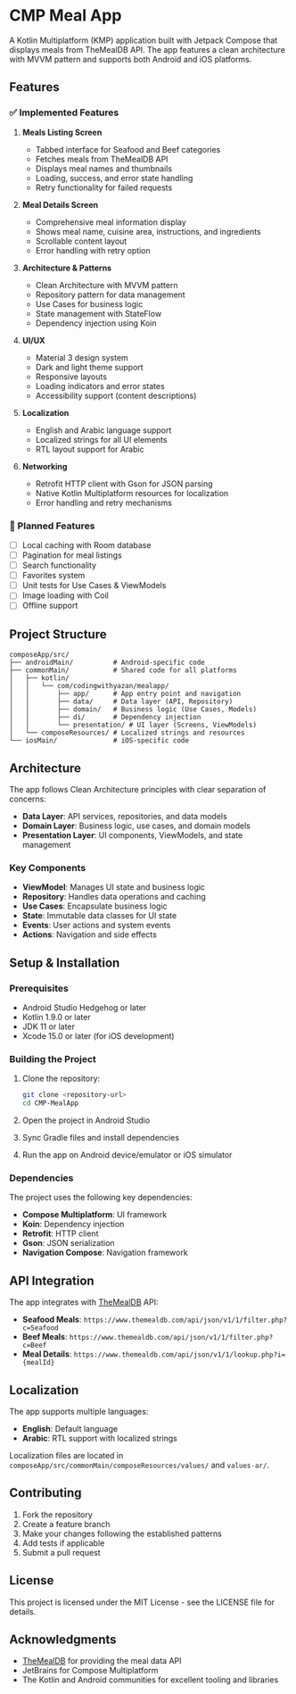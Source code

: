 # CMP Meal App

A Kotlin Multiplatform (KMP) application built with Jetpack Compose that displays meals from TheMealDB API. The app features a clean architecture with MVVM pattern and supports both Android and iOS platforms.

## Features

### ✅ Implemented Features

1. **Meals Listing Screen**
   - Tabbed interface for Seafood and Beef categories
   - Fetches meals from TheMealDB API
   - Displays meal names and thumbnails
   - Loading, success, and error state handling
   - Retry functionality for failed requests

2. **Meal Details Screen**
   - Comprehensive meal information display
   - Shows meal name, cuisine area, instructions, and ingredients
   - Scrollable content layout
   - Error handling with retry option

3. **Architecture & Patterns**
   - Clean Architecture with MVVM pattern
   - Repository pattern for data management
   - Use Cases for business logic
   - State management with StateFlow
   - Dependency injection using Koin

4. **UI/UX**
   - Material 3 design system
   - Dark and light theme support
   - Responsive layouts
   - Loading indicators and error states
   - Accessibility support (content descriptions)

5. **Localization**
   - English and Arabic language support
   - Localized strings for all UI elements
   - RTL layout support for Arabic

6. **Networking**
   - Retrofit HTTP client with Gson for JSON parsing
   - Native Kotlin Multiplatform resources for localization
   - Error handling and retry mechanisms

### 🚧 Planned Features

- [ ] Local caching with Room database
- [ ] Pagination for meal listings
- [ ] Search functionality
- [ ] Favorites system
- [ ] Unit tests for Use Cases & ViewModels
- [ ] Image loading with Coil
- [ ] Offline support

## Project Structure

```
composeApp/src/
├── androidMain/          # Android-specific code
├── commonMain/           # Shared code for all platforms
│   ├── kotlin/
│   │   └── com/codingwithyazan/mealapp/
│   │       ├── app/      # App entry point and navigation
│   │       ├── data/     # Data layer (API, Repository)
│   │       ├── domain/   # Business logic (Use Cases, Models)
│   │       ├── di/       # Dependency injection
│   │       └── presentation/ # UI layer (Screens, ViewModels)
│   └── composeResources/ # Localized strings and resources
└── iosMain/              # iOS-specific code
```

## Architecture

The app follows Clean Architecture principles with clear separation of concerns:

- **Data Layer**: API services, repositories, and data models
- **Domain Layer**: Business logic, use cases, and domain models
- **Presentation Layer**: UI components, ViewModels, and state management

### Key Components

- **ViewModel**: Manages UI state and business logic
- **Repository**: Handles data operations and caching
- **Use Cases**: Encapsulate business logic
- **State**: Immutable data classes for UI state
- **Events**: User actions and system events
- **Actions**: Navigation and side effects

## Setup & Installation

### Prerequisites

- Android Studio Hedgehog or later
- Kotlin 1.9.0 or later
- JDK 11 or later
- Xcode 15.0 or later (for iOS development)

### Building the Project

1. Clone the repository:
   ```bash
   git clone <repository-url>
   cd CMP-MealApp
   ```

2. Open the project in Android Studio

3. Sync Gradle files and install dependencies

4. Run the app on Android device/emulator or iOS simulator

### Dependencies

The project uses the following key dependencies:

- **Compose Multiplatform**: UI framework
- **Koin**: Dependency injection
- **Retrofit**: HTTP client
- **Gson**: JSON serialization
- **Navigation Compose**: Navigation framework

## API Integration

The app integrates with [TheMealDB](https://www.themealdb.com/) API:

- **Seafood Meals**: `https://www.themealdb.com/api/json/v1/1/filter.php?c=Seafood`
- **Beef Meals**: `https://www.themealdb.com/api/json/v1/1/filter.php?c=Beef`
- **Meal Details**: `https://www.themealdb.com/api/json/v1/1/lookup.php?i={mealId}`

## Localization

The app supports multiple languages:

- **English**: Default language
- **Arabic**: RTL support with localized strings

Localization files are located in `composeApp/src/commonMain/composeResources/values/` and `values-ar/`.

## Contributing

1. Fork the repository
2. Create a feature branch
3. Make your changes following the established patterns
4. Add tests if applicable
5. Submit a pull request

## License

This project is licensed under the MIT License - see the LICENSE file for details.

## Acknowledgments

- [TheMealDB](https://www.themealdb.com/) for providing the meal data API
- JetBrains for Compose Multiplatform
- The Kotlin and Android communities for excellent tooling and libraries